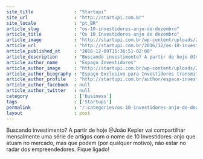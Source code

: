 ```yaml
---
site_title               : "Startupi"
site_url                 : "http://startupi.com.br"
site_locale              : "pt_BR"
article_slug             : "os-10-investidores-anjo-de-dezembro"
article_title            : "Os 10 Investidores-anjo de dezembro"
article_image            : "http://startupi.com.br/wp-content/uploads/2016/12/investimento4-870x250.jpg"
article_url              : "http://startupi.com.br/2016/12/os-10-investidores-anjo-de-dezembro/"
article_published_at     : "2016-12-09T15:36:51-02:00"
article_description      : "Buscando investimento? A partir de hoje @João Kepler vai compartilhar mensalmente uma série de artigos com o nome de 10 Investidores-anjo que atuam no mercado, mas que podem (por qualquer motivo), não estar no radar dos empreendedores. Fique ligado!"
article_author_name      : "Espaço Investidores"
article_author_image     : "http://startupi.com.br/wp-content/uploads/2015/10/Espaco-Investidores_avatar_1446035931-170x170.jpg"
article_author_biography : "Espaço Exclusivo para Investidores transmitirem conhecimento, desafios e experiências sobre investimento anjo, fundos de investimentos, venture capital, captação de investimentos em grupo, planejamento de risco, relação com empreendedores e investidores…e muito mais!"
article_author_profile   : "http://startupi.com.br/author/espaco-investidores/"
article_author_facebook  : null
article_author_twitter   : null
category                 : ['business']
tags                     : ['Startupi']
permalink                : "/:categories/os-10-investidores-anjo-de-dezembro/"
layout                   : post
---
```


Buscando investimento? A partir de hoje @João Kepler vai compartilhar mensalmente uma série de artigos com o nome de 10 Investidores-anjo que atuam no mercado, mas que podem (por qualquer motivo), não estar no radar dos empreendedores. Fique ligado!

